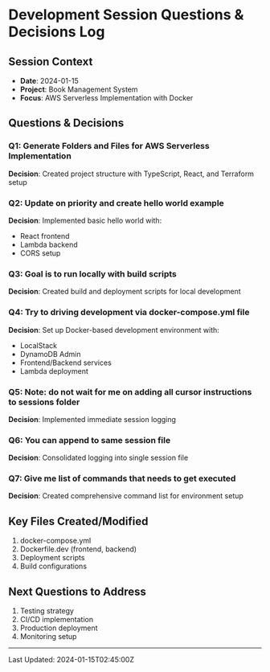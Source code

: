 # Development Session Questions & Decisions Log

## Session Context
- **Date**: 2024-01-15
- **Project**: Book Management System
- **Focus**: AWS Serverless Implementation with Docker

## Questions & Decisions

### Q1: Generate Folders and Files for AWS Serverless Implementation
**Decision**: Created project structure with TypeScript, React, and Terraform setup

### Q2: Update on priority and create hello world example
**Decision**: Implemented basic hello world with:
- React frontend
- Lambda backend
- CORS setup

### Q3: Goal is to run locally with build scripts
**Decision**: Created build and deployment scripts for local development

### Q4: Try to driving development via docker-compose.yml file
**Decision**: Set up Docker-based development environment with:
- LocalStack
- DynamoDB Admin
- Frontend/Backend services
- Lambda deployment

### Q5: Note: do not wait for me on adding all cursor instructions to sessions folder
**Decision**: Implemented immediate session logging

### Q6: You can append to same session file
**Decision**: Consolidated logging into single session file

### Q7: Give me list of commands that needs to get executed
**Decision**: Created comprehensive command list for environment setup

## Key Files Created/Modified
1. docker-compose.yml
2. Dockerfile.dev (frontend, backend)
3. Deployment scripts
4. Build configurations

## Next Questions to Address
1. Testing strategy
2. CI/CD implementation
3. Production deployment
4. Monitoring setup

---
Last Updated: 2024-01-15T02:45:00Z